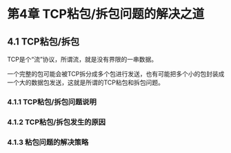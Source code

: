 # 第4章 TCP粘包/拆包问题的解决之道 #

## 4.1 TCP粘包/拆包 ##

TCP是个“流”协议，所谓流，就是没有界限的一串数据。

一个完整的包可能会被TCP拆分成多个包进行发送，也有可能把多个小的包封装成一个大的数据包发送，这就是所谓的TCP粘包和拆包问题。

### 4.1.1 TCP粘包/拆包问题说明 ###

### 4.1.2 TCP粘包/拆包发生的原因 ###

### 4.1.3 粘包问题的解决策略 ###

